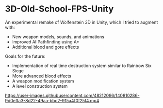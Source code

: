 # 3D-Old-School-FPS-Unity

An experimental remake of Wolfenstein 3D in Unity, which I tried to augment with: 
- New weapon models, sounds, and animations
- Improved AI Pathfinding using A*
- Additional blood and gore effects

Goals for the future:
- Implementation of real time destruction system similar to Rainbow Six Siege
- More advanced blood effects
- A weapon modification system
- A level construction system

https://user-images.githubusercontent.com/48212096/140810286-9d0effa3-8d22-49aa-bbc2-915a4f0f25f4.mp4

